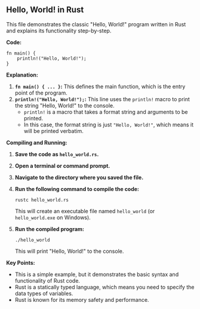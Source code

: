 ##   Hello, World! in Rust

This file demonstrates the classic "Hello, World!" program written in Rust and explains its functionality step-by-step.

**Code:**


```
fn main() {
    println!("Hello, World!");
}

```

**Explanation:**

1.  **`fn main() { ... }`:**  This defines the main function, which is the entry point of the program.
2.  **`println!("Hello, World!");`:**  This line uses the  `println!`  macro to print the string "Hello, World!" to the console.
    -   `println!`  is a macro that takes a format string and arguments to be printed.
    -   In this case, the format string is just  `"Hello, World!"`, which means it will be printed verbatim.

**Compiling and Running:**

1.  **Save the code as `hello_world.rs`.**
    
2.  **Open a terminal or command prompt.**
    
3.  **Navigate to the directory where you saved the file.**
    
4.  **Run the following command to compile the code:**
    
    
    ```
    rustc hello_world.rs
    
    ```
    
    
    This will create an executable file named `hello_world` (or `hello_world.exe` on Windows).
    
5.  **Run the compiled program:**
    
    
    ```
    ./hello_world
    
    ```
    
    This will print "Hello, World!" to the console.
    

**Key Points:**

-   This is a simple example, but it demonstrates the basic syntax and functionality of Rust code.
-   Rust is a statically typed language, which means you need to specify the data types of variables.
-   Rust is known for its memory safety and performance.
